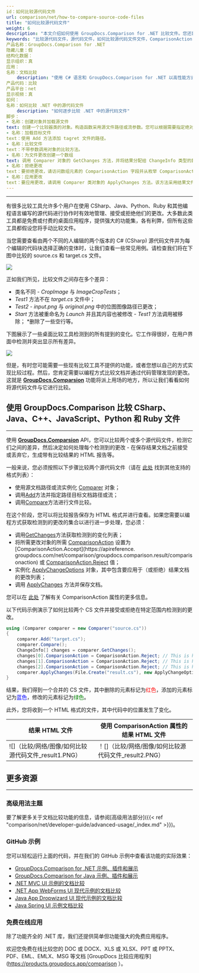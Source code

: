 ```yaml
---
id：如何比较源代码文件
url: comparison/net/how-to-compare-source-code-files
title: "如何比较源代码文件"
weight: 6
description: "本文介绍如何使用 GroupDocs.Comparison for .NET 比较文件。您还将学习如何比较两个或多个源代码文件以及如何影响它们的比较。"
keywords: "比较源代码文件，源代码文件，如何比较源代码文件文件，ComparisonAction，ComparisonAction.Accept，ComparisonAction.Reject"
产品名称：GroupDocs.Comparison for .NET
隐藏儿童：假
结构化数据：
显示组织：真
应用：
名称：文档比较
    description: "使用 C# 语言和 GroupDocs.Comparison for .NET 以高性能方式本地比较文档"
产品代码：比较
产品平台：net
显示视频：真
如何：
名称：如何比较 .NET 中的源代码文件
    description: "如何逐步比较 .NET 中的源代码文件"
脚步：
- 名称：创建对象并加载源文件
text: 创建一个比较器类的对象。构造函数采用源文件路径或流参数。您可以根据需要指定绝对或相对文件路径。
- 名称：加载目标文件
text：使用 Add 方法添加 tagret 文件的路径。
- 名称：比较文件
text：不带参数调用对象的比较方法。
- 名称：为文件更改创建一个数组
text: 调用 Comparer 对象的 GetChanges 方法，并将结果分配给 ChangeInfo 类型的数组。
- 名称：拒绝更改
text：要拒绝更改，请访问数组元素的 ComparisonAction 字段并从枚举 ComparisonAction 中设置 Reject 值。
- 名称：应用更改
text：要应用更改，请调用 Comparer 类对象的 ApplyChanges 方法。该方法采用结果文件的文件流参数和应包含 ChangeInfo 数组的 ApplyChangeOptions 类的对象。
---
```


***

有很多比较工具允许多个用户在使用 CSharp、Java、Python、Ruby 和其他编程语言编写的源代码进行协作时有效地管理、接受或拒绝他们的更改。大多数此类工具都是免费或付费的桌面应用程序，提供强大的功能集，各有利弊，但所有这些工具都假设您将手动比较文件。

当您需要查看由两个不同的人编辑的两个版本的 C# (CSharp) 源代码文件并为每个编辑的代码块选择正确的变体时，让我们查看一些常见用例。请检查我们将在下图中比较的 source.cs 和 target.cs 文件。

![](comparison/net/images/how-to-compare-source-code-files1.png)

正如我们所见，比较文件之间存在多个差异：
* 类名不同 - *CropImage* 与 *ImageCropTests*；
* *Test1* 方法不在 *target.cs* 文件中；
* *Test2* - *input.png* 与 *original.png* 中的位图图像路径已更改；
* *Start* 方法被重命名为 *Launch* 并且其内容也被修改 - *Test1* 方法调用被移除；
*删除了一些空行等。

下图展示了一些桌面比较工具检测到的所有提到的变化。它工作得很好，在用户界面中检测并突出显示所有差异。

![](comparison/net/images/how-to-compare-source-code-files2.png)

但是，有时您可能需要一些现有比较工具不提供的功能，或者您想以自己的方式实现比较过程。然后，您肯定需要以编程方式比较文档并通过代码管理发现的更改。这就是 **[GroupDocs.Comparsion](https://products.groupdocs.com/comparison/net)** 功能将派上用场的地方，所以让我们看看如何将源代码文件与它进行比较。

## 使用 GroupDocs.Comparison 比较 CSharp、Java、C++、JavaScript、Python 和 Ruby 文件
 

 ---

使用 **[GroupDocs.Comparsion](https://products.groupdocs.com/comparison/net)** API，您可以比较两个或多个源代码文件，检测它们之间的差异，然后决定如何处理每个检测到的更改 - 在保存结果文档之前接受或丢弃它，生成带有比较结果的 HTML 报告等。

一般来说，您必须按照以下步骤比较两个源代码文件（请在 [此处](https://wiki.lisbon.dynabic.com/display/comparison/Supported+File+Formats) 找到其他支持的格式列表）：

* 使用源文档路径或流实例化 [Comparer](https://apireference.groupdocs.com/net/comparison/groupdocs.comparison/comparer) 对象；
* 调用[Add](https://apireference.groupdocs.com/net/comparison/groupdocs.comparison/comparer/methods/add/index)方法并指定路径目标文档路径或流；
* 调用[Compare](https://apireference.groupdocs.com/net/comparison/groupdocs.comparison/comparer)方法进行文件比较。







在这个阶段，您可以将比较报告保存为 HTML 格式并进行查看。如果您需要以编程方式获取检测到的更改的集合以进行进一步处理，您必须：

* 调用[GetChanges](https://apireference.groupdocs.com/net/comparison/groupdocs.comparison/comparer/methods/getchanges/index)方法获取检测到的变化列表；
* 将所需更改对象的所需 [ComparisonAction](https://apireference.groupdocs.com/net/comparison/groupdocs.comparison.result/changeinfo/properties/comparisonaction) 设置为 [ComparisonAction.Accept](https://apireference. groupdocs.com/net/comparison/groupdocs.comparison.result/comparisonaction) 或 [ComparisonAction.Reject](https://apireference.groupdocs.com/net/comparison/groupdocs.comparison.result/comparisonaction) 值；
* 实例化 [ApplyChangeOptions](https://apireference.groupdocs.com/comparison/net/groupdocs.comparison.options/applychangeoptions) 对象，其中包含要应用于（或拒绝）结果文档的更改列表；
* 调用 [ApplyChanges](https://apireference.groupdocs.com/net/comparison/groupdocs.comparison/comparer/methods/applychanges/index) 方法并保存文档。

您可以在 [此处](https://wiki.lisbon.dynabic.com/display/comparison/How+to+merge+source+code+files) 了解有关 ComparisonAction 属性的更多信息。

以下代码示例演示了如何比较两个 CS 文件并接受或拒绝在特定范围内检测到的更改。

```csharp
using (Comparer comparer = new Comparer("source.cs"))
{
    comparer.Add("target.cs");
    comparer.Compare();
    ChangeInfo[] changes = comparer.GetChanges();
    changes[0].ComparisonAction = ComparisonAction.Reject; // This is how to reject first detected difference;
    changes[1].ComparisonAction = ComparisonAction.Reject; // This is how to reject second detected difference;
    changes[2].ComparisonAction = ComparisonAction.Reject; // This is how to reject third detected difference;
    comparer.ApplyChanges(File.Create("result.cs"), new ApplyChangeOptions { Changes = changes });
}     


```

结果，我们得到一个合并的 CS 文件，其中删除的元素标记为<font color="red">红色</font>，添加的元素标记为<font color="blue">蓝色</font>，修改的元素标记为<font color="green">绿色</font>。


此外，您将收到一个 HTML 格式的文件，其中代码中的位置发生了变化。

|结果 HTML 文件 |使用 ComparisonAction 属性的结果 HTML 文件 |
| --- | --- |
| ![]（比较/网络/图像/如何比较源代码文件_result1.PNG）| ！[]（比较/网络/图像/如何比较源代码文件_result2.PNG）|

## 更多资源

---

### 高级用法主题
要了解更多关于文档比较功能的信息，请参阅[高级用法部分]({{< ref "comparison/net/developer-guide/advanced-usage/_index.md" >}})。

### GitHub 示例
您可以轻松运行上面的代码，并在我们的 GitHub 示例中查看该功能的实际效果：
* [GroupDocs.Comparison for .NET 示例、插件和展示](https://github.com/groupdocs-comparison/GroupDocs.Comparison-for-.NET)
* [GroupDocs.Comparison for Java 示例、插件和展示](https://github.com/groupdocs-comparison/GroupDocs.Comparison-for-Java)
* [.NET MVC UI 示例的文档比较](https://github.com/groupdocs-comparison/GroupDocs.Comparison-for-.NET-MVC)
* [.NET App WebForms UI 现代示例的文档比较](https://github.com/groupdocs-comparison/GroupDocs.Comparison-for-.NET-WebForms)
* [Java App Dropwizard UI 现代示例的文档比较](https://github.com/groupdocs-comparison/GroupDocs.Comparison-for-Java-Dropwizard)
* [Java Spring UI 示例文档比较](https://github.com/groupdocs-comparison/GroupDocs.Comparison-for-Java-Spring)
    


### 免费在线应用
除了功能齐全的 .NET 库，我们还提供简单但功能强大的免费应用程序。

欢迎您免费在线比较您的 DOC 或 DOCX、XLS 或 XLSX、PPT 或 PPTX、PDF、EML、EMLX、MSG 等文档 [GroupDocs 比较应用程序](https://products.groupdocs.app/comparison ）。

